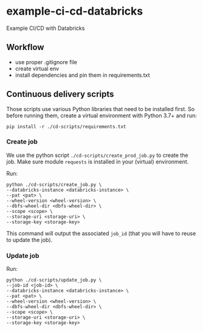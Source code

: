 # example-ci-cd-databricks
Example CI/CD with Databricks

## Workflow
- use proper .gitignore file
- create virtual env
- install dependencies and pin them in requirements.txt

## Continuous delivery scripts
Those scripts use various Python libraries that need to be installed first. So before running them, create a virtual
environment with Python 3.7+ and run:
```
pip install -r ./cd-scripts/requirements.txt
```

### Create job
We use the python script `./cd-scripts/create_prod_job.py` to create the job. Make sure module `requests` is installed
in your (virtual) environment.

Run:
```
python ./cd-scripts/create_job.py \
--databricks-instance <databricks-instance> \
--pat <pat> \
--wheel-version <wheel-version> \
--dbfs-wheel-dir <dbfs-wheel-dir> \
--scope <scope> \
--storage-uri <storage-uri> \
--storage-key <storage-key>
```

This command will output the associated `job_id` (that you will have to reuse to update the job).

### Update job
Run:
```
python ./cd-scripts/update_job.py \
--job-id <job-id> \
--databricks-instance <databricks-instance> \
--pat <pat> \
--wheel-version <wheel-version> \
--dbfs-wheel-dir <dbfs-wheel-dir> \
--scope <scope> \
--storage-uri <storage-uri> \
--storage-key <storage-key>
```
